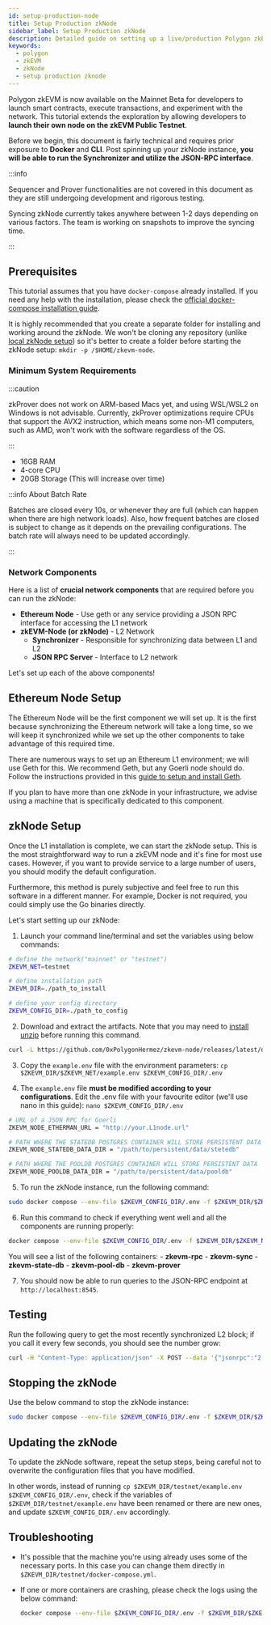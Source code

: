 ```yaml
---
id: setup-production-node
title: Setup Production zkNode
sidebar_label: Setup Production zkNode
description: Detailed guide on setting up a live/production Polygon zkEVM Node using Docker.
keywords:
  - polygon
  - zkEVM
  - zkNode
  - setup production zknode
---
```


Polygon zkEVM is now available on the Mainnet Beta for developers to launch smart contracts, execute transactions, and experiment with the network. This tutorial extends the exploration by allowing developers to **launch their own node on the zkEVM Public Testnet**.

Before we begin, this document is fairly technical and requires prior exposure to **Docker** and **CLI**. Post spinning up your zkNode instance, **you will be able to run the Synchronizer and utilize the JSON-RPC interface**.

:::info

Sequencer and Prover functionalities are not covered in this document as they are still undergoing development and rigorous testing.

Syncing zkNode currently takes anywhere between 1-2 days depending on various factors. The team is working on snapshots to improve the syncing time.

:::

## Prerequisites

This tutorial assumes that you have `docker-compose` already installed. If you need any help with the installation, please check the [official docker-compose installation guide](https://docs.docker.com/compose/install/).

It is highly recommended that you create a separate folder for installing and working around the zkNode. We won't be cloning any repository (unlike [<ins>local zkNode setup</ins>](setup-local-node.md)) so it's better to create a folder before starting the zkNode setup: ```mkdir -p /$HOME/zkevm-node```.

### Minimum System Requirements

:::caution

zkProver does not work on ARM-based Macs yet, and using WSL/WSL2 on Windows is not advisable. Currently, zkProver optimizations require CPUs that support the AVX2 instruction, which means some non-M1 computers, such as AMD, won't work with the software regardless of the OS.

:::

- 16GB RAM
- 4-core CPU
- 20GB Storage (This will increase over time)

:::info About Batch Rate

Batches are closed every 10s, or whenever they are full (which can happen when there are high network loads).
Also, how frequent batches are closed is subject to change as it depends on the prevailing configurations. 
The batch rate will always need to be updated accordingly.

:::

### Network Components

Here is a list of **crucial network components** that are required before you can run the zkNode:

- **Ethereum Node** - Use geth or any service providing a JSON RPC interface for accessing the L1 network
- **zkEVM-Node (or zkNode)** - L2 Network
  - **Synchronizer** - Responsible for synchronizing data between L1 and L2
  - **JSON RPC Server** - Interface to L2 network

Let's set up each of the above components!

## Ethereum Node Setup

The Ethereum Node will be the first component we will set up. It is the first because synchronizing the Ethereum network will take a long time, so we will keep it synchronized while we set up the other components to take advantage of this required time.

There are numerous ways to set up an Ethereum L1 environment; we will use Geth for this. We recommend Geth, but any Goerli node should do. Follow the instructions provided in this [guide to setup and install Geth](https://geth.ethereum.org/docs/getting-started/installing-geth).

If you plan to have more than one zkNode in your infrastructure, we advise using a machine that is specifically dedicated to this component.

## zkNode Setup

Once the L1 installation is complete, we can start the zkNode setup. This is the most straightforward way to run a zkEVM node and it's fine for most use cases. However, if you want to provide service to a large number of users, you should modify the default configuration.

Furthermore, this method is purely subjective and feel free to run this software in a different manner. For example, Docker is not required, you could simply use the Go binaries directly.

Let's start setting up our zkNode:

1. Launch your command line/terminal and set the variables using below commands:

  ```bash
  # define the network("mainnet" or "testnet")
  ZKEVM_NET=testnet

  # define installation path
  ZKEVM_DIR=./path_to_install

  # define your config directory
  ZKEVM_CONFIG_DIR=./path_to_config
  ```

2. Download and extract the artifacts. Note that you may need to [install unzip](https://formulae.brew.sh/formula/unzip) before running this command.

  ```bash
  curl -L https://github.com/0xPolygonHermez/zkevm-node/releases/latest/download/$ZKEVM_NET.zip > $ZKEVM_NET.zip && unzip -o $ZKEVM_NET.zip -d $ZKEVM_DIR && rm $ZKEVM_NET.zip
  ```

3. Copy the `example.env` file with the environment parameters: ```cp $ZKEVM_DIR/$ZKEVM_NET/example.env $ZKEVM_CONFIG_DIR/.env```

4. The `example.env` file **must be modified according to your configurations**. Edit the .env file with your favourite editor (we'll use nano in this guide): ```nano $ZKEVM_CONFIG_DIR/.env```

  ```bash
  # URL of a JSON RPC for Goerli
  ZKEVM_NODE_ETHERMAN_URL = "http://your.L1node.url"

  # PATH WHERE THE STATEDB POSTGRES CONTAINER WILL STORE PERSISTENT DATA
  ZKEVM_NODE_STATEDB_DATA_DIR = "/path/to/persistent/data/stetedb"

  # PATH WHERE THE POOLDB POSTGRES CONTAINER WILL STORE PERSISTENT DATA
  ZKEVM_NODE_POOLDB_DATA_DIR = "/path/to/persistent/data/pooldb"
  ```

5. To run the zkNode instance, run the following command:

  ```bash
  sudo docker compose --env-file $ZKEVM_CONFIG_DIR/.env -f $ZKEVM_DIR/$ZKEVM_NET/docker-compose.yml up -d
  ```

6. Run this command to check if everything went well and all the components are running properly:

  ```bash
  docker compose --env-file $ZKEVM_CONFIG_DIR/.env -f $ZKEVM_DIR/$ZKEVM_NET/docker-compose.yml ps
  ```

  You will see a list of the following containers:
    - **zkevm-rpc**
    - **zkevm-sync**
    - **zkevm-state-db**
    - **zkevm-pool-db**
    - **zkevm-prover**

7. You should now be able to run queries to the JSON-RPC endpoint at `http://localhost:8545`.

## Testing

Run the following query to get the most recently synchronized L2 block; if you call it every few seconds, you should see the number grow:

```bash
curl -H "Content-Type: application/json" -X POST --data '{"jsonrpc":"2.0","method":"eth_blockNumber","params":[],"id":83}' http://localhost:8545
```

## Stopping the zkNode

Use the below command to stop the zkNode instance:

```bash
sudo docker compose --env-file $ZKEVM_CONFIG_DIR/.env -f $ZKEVM_DIR/$ZKEVM_NET/docker-compose.yml down
```

## Updating the zkNode

To update the zkNode software, repeat the setup steps, being careful not to overwrite the configuration files that you have modified.

In other words, instead of running ```cp $ZKEVM_DIR/testnet/example.env $ZKEVM_CONFIG_DIR/.env```, check if the variables of ```$ZKEVM_DIR/testnet/example.env``` have been renamed or there are new ones, and update ```$ZKEVM_CONFIG_DIR/.env``` accordingly.

## Troubleshooting

- It's possible that the machine you're using already uses some of the necessary ports. In this case you can change them directly in `$ZKEVM_DIR/testnet/docker-compose.yml`.

- If one or more containers are crashing, please check the logs using the below command:

    ```bash
    docker compose --env-file $ZKEVM_CONFIG_DIR/.env -f $ZKEVM_DIR/$ZKEVM_NET/docker-compose.yml logs <cointainer_name>
    ```
